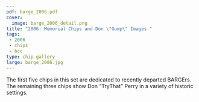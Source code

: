 ```yaml
---
pdf: barge_2006.pdf
cover:
  image: barge_2006_detail.png
title: "2006: Memorial Chips and Don \"Gump\" Images "
tags:
 - 2006
 - chips
 - bcc
type: chip-gallery
large: barge_2006.jpg
---
```


The first five chips in this set are dedicated to recently departed
BARGErs. The remaining three chips show Don &#8220;TryThat&#8221; Perry in a
variety of historic settings.
